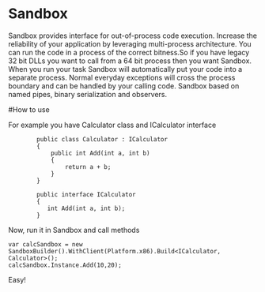 # Sandbox
Sandbox provides interface for out-of-process code execution. Increase the reliability of your application by leveraging multi-process architecture. You can run the code in a process of the correct bitness.So if you have legacy 32 bit DLLs you want to call from a 64 bit process then you want Sandbox. When you run your task Sandbox will automatically put your code into a separate process. Normal everyday exceptions will cross the process boundary and can be handled by your calling code.
Sandbox based on named pipes, binary serialization and observers.

#How to use

For example you have Calculator class and ICalculator interface

```
        public class Calculator : ICalculator
        {
            public int Add(int a, int b)
            {
                return a + b;
            }
        }
        
        public interface ICalculator
        {
           int Add(int a, int b);
        }
```
Now, run it in Sandbox and call methods
```
var calcSandbox = new SandboxBuilder().WithClient(Platform.x86).Build<ICalculator, Calculator>();
calcSandbox.Instance.Add(10,20);
```
Easy!
